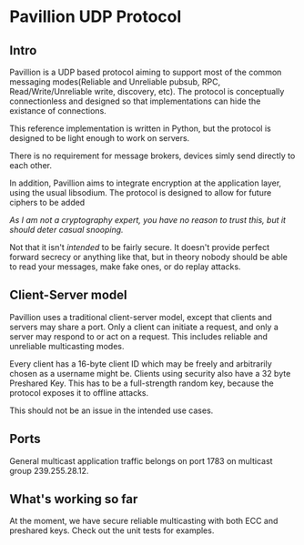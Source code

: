 # Pavillion UDP Protocol

## Intro

Pavillion is a UDP based protocol aiming to support most of the common messaging modes(Reliable and Unreliable pubsub, RPC, Read/Write/Unreliable write, discovery, etc). The protocol is conceptually connectionless and designed so that implementations can hide the existance of connections.

This reference implementation is written in Python, but the protocol is designed to be light enough to work on servers.

There is no requirement for message brokers, devices simly send directly to each other.

In addition, Pavillion aims to integrate encryption at the application layer, using the usual libsodium. The protocol is designed
to allow for future ciphers to be added

*As I am not a cryptography expert, you have no reason to trust this, but it should deter casual snooping.*

Not that it isn't *intended* to be fairly secure. It doesn't provide perfect forward secrecy or anything like that, but in theory nobody should be able
to read your messages, make fake ones, or do replay attacks.

## Client-Server model

Pavillion uses a traditional client-server model, except that clients and servers may share a port. Only a client can initiate a request, and
only a server may respond to or act on a request. This includes reliable and unreliable multicasting modes.

Every client has a 16-byte client ID which may be freely and arbitrarily chosen as a username might be. Clients using security
also have a 32 byte Preshared Key. This has to be a full-strength random key, because the protocol exposes it to offline attacks.

This should not be an issue in the intended use cases.

## Ports

General multicast application traffic belongs on port 1783 on multicast group 239.255.28.12.


## What's working so far

At the moment, we have secure reliable multicasting with both ECC and preshared keys. Check out the unit tests for examples.
